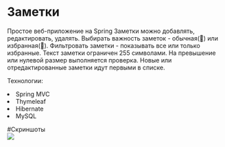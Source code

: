 # Заметки
Простое веб-приложение на Spring
Заметки можно добавлять, редактировать, удалять.
Выбирать важность заметок - обычная(📗) или избранная(📕).
Фильтровать заметки - показывать все или только избранные.
Текст заметки ограничен 255 символами. На превышение или нулевой размер выполняется проверка.
Новые или отредактированные заметки идут первыми в списке.

Технологии:
<li>Spring MVC
<li>Thymeleaf
<li>Hibernate
<li>MySQL
  
#Скриншоты
<br>
<img src="https://user-images.githubusercontent.com/63846369/165049512-43751931-6741-4460-86fd-3a104e041027.jpg">
<br>

